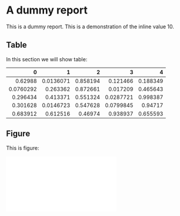 
# A dummy report

This is a dummy report. This is a demonstration of the inline value 10.




Table
-----

In this section we will show table:

|         0 |         1 |        2 |         3 |        4 |
|----------:|----------:|---------:|----------:|---------:|
| 0.62988   | 0.0136071 | 0.858194 | 0.121466  | 0.188349 |
| 0.0760292 | 0.263362  | 0.872661 | 0.017209  | 0.465643 |
| 0.296434  | 0.413371  | 0.551324 | 0.0287721 | 0.998387 |
| 0.301628  | 0.0146723 | 0.547628 | 0.0799845 | 0.94717  |
| 0.683912  | 0.612516  | 0.46974  | 0.938937  | 0.655593 |



Figure
------

This is figure:

![figname](./fig/sinxy.pdf)